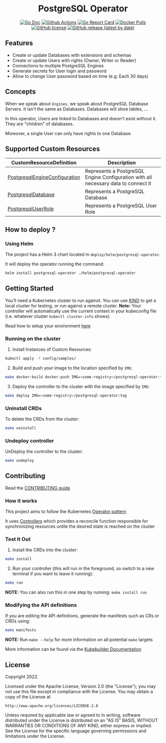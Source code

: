 <h1 align="center">PostgreSQL Operator</h1>

<p align="center">
  <a href="http://godoc.org/github.com/easymile/postgresql-operator" rel="noopener noreferer" target="_blank"><img src="https://img.shields.io/badge/godoc-reference-blue.svg" alt="Go Doc" /></a>
  <a href="https://github.com/easymile/postgresql-operator/actions/workflows/ci.yml" rel="noopener noreferer" target="_blank"><img src="https://github.com/easymile/postgresql-operator/actions/workflows/ci.yml/badge.svg" alt="Github Actions" /></a>
  <a href="https://goreportcard.com/report/github.com/easymile/postgresql-operator" rel="noopener noreferer" target="_blank"><img src="https://goreportcard.com/badge/github.com/easymile/postgresql-operator" alt="Go Report Card" /></a>
  <a href="https://hub.docker.com/r/easymile/postgresql-operator" rel="noopener noreferer" target="_blank"><img src="https://img.shields.io/docker/pulls/easymile/postgresql-operator.svg" alt="Docker Pulls" /></a>
  <a href="https://github.com/easymile/postgresql-operator/blob/master/LICENSE" rel="noopener noreferer" target="_blank"><img src="https://img.shields.io/github/license/easymile/postgresql-operator" alt="GitHub license" /></a>
  <a href="https://github.com/easymile/postgresql-operator/releases" rel="noopener noreferer" target="_blank"><img src="https://img.shields.io/github/v/release/easymile/postgresql-operator" alt="GitHub release (latest by date)" /></a>
</p>

## Features

- Create or update Databases with extensions and schemas
- Create or update Users with rights (Owner, Writer or Reader)
- Connections to multiple PostgreSQL Engines
- Generate secrets for User login and password
- Allow to change User password based on time (e.g: Each 30 days)

## Concepts

When we speak about `Engines`, we speak about PostgreSQL Database Servers. It isn't the same as Databases. Databases will store tables, ...

In this operator, Users are linked to Databases and doesn't exist without it. They are "children" of databases.

Moreover, a single User can only have rights to one Database.

## Supported Custom Resources

| CustomResourceDefinition                                                    | Description                                                                        |
| --------------------------------------------------------------------------- | ---------------------------------------------------------------------------------- |
| [PostgresqlEngineConfiguration](docs/crds/PostgresqlEngineConfiguration.md) | Represents a PostgreSQL Engine Configuration with all necessary data to connect it |
| [PostgresqlDatabase](docs/crds/PostgresqlDatabase.md)                       | Represents a PostgreSQL Database                                                   |
| [PostgresqlUserRole](docs/crds/PostgresqlUserRole.md)                       | Represents a PostgreSQL User Role                                                  |

## How to deploy ?

### Using Helm

The project has a Helm 3 chart located in `deploy/helm/postgresql-operator`.

It will deploy the operator running the command:

```bash
helm install postgresql-operator ./helm/postgresql-operator
```

## Getting Started

You’ll need a Kubernetes cluster to run against. You can use [KIND](https://sigs.k8s.io/kind) to get a local cluster for testing, or run against a remote cluster.
**Note:** Your controller will automatically use the current context in your kubeconfig file (i.e. whatever cluster `kubectl cluster-info` shows).

Read how to setup your environment [here](./docs/how-to/setup-local.md)

### Running on the cluster

1. Install Instances of Custom Resources:

```sh
kubectl apply -f config/samples/
```

2. Build and push your image to the location specified by `IMG`:

```sh
make docker-build docker-push IMG=<some-registry>/postgresql-operator:tag
```

3. Deploy the controller to the cluster with the image specified by `IMG`:

```sh
make deploy IMG=<some-registry>/postgresql-operator:tag
```

### Uninstall CRDs

To delete the CRDs from the cluster:

```sh
make uninstall
```

### Undeploy controller

UnDeploy the controller to the cluster:

```sh
make undeploy
```

## Contributing

Read the [CONTRIBUTING guide](./CONTRIBUTING.md)

### How it works

This project aims to follow the Kubernetes [Operator pattern](https://kubernetes.io/docs/concepts/extend-kubernetes/operator/)

It uses [Controllers](https://kubernetes.io/docs/concepts/architecture/controller/)
which provides a reconcile function responsible for synchronizing resources untile the desired state is reached on the cluster

### Test It Out

1. Install the CRDs into the cluster:

```sh
make install
```

2. Run your controller (this will run in the foreground, so switch to a new terminal if you want to leave it running):

```sh
make run
```

**NOTE:** You can also run this in one step by running: `make install run`

### Modifying the API definitions

If you are editing the API definitions, generate the manifests such as CRs or CRDs using:

```sh
make manifests
```

**NOTE:** Run `make --help` for more information on all potential `make` targets

More information can be found via the [Kubebuilder Documentation](https://book.kubebuilder.io/introduction.html)

## License

Copyright 2022.

Licensed under the Apache License, Version 2.0 (the "License");
you may not use this file except in compliance with the License.
You may obtain a copy of the License at

    http://www.apache.org/licenses/LICENSE-2.0

Unless required by applicable law or agreed to in writing, software
distributed under the License is distributed on an "AS IS" BASIS,
WITHOUT WARRANTIES OR CONDITIONS OF ANY KIND, either express or implied.
See the License for the specific language governing permissions and
limitations under the License.

